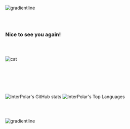 ![gradientline](https://github.com/BruhDevel/BruhDevel/assets/118571561/27bbba80-4095-498c-9550-bdf39dc74ebf)
### ‎ 
### Nice to see you again!
### ‎ 
![cat](https://github.com/BruhDevel/Leetcode/assets/118571561/becfe37e-b855-4e9b-9403-17d7794639ae)
### ‎ 
### ‎ ‎ 
![InterPolar's GitHub stats](https://github-readme-stats.vercel.app/api?username=BruhDevel&theme=dracula) ![InterPolar's Top Languages](https://github-readme-stats.vercel.app/api/top-langs/?username=BruhDevel&theme=dracula)
### ‎ 
![gradientline](https://github.com/BruhDevel/BruhDevel/assets/118571561/27bbba80-4095-498c-9550-bdf39dc74ebf)
